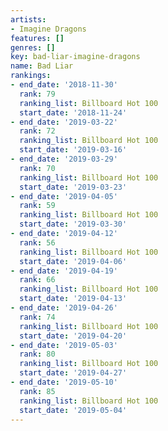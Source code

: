 ```yaml
---
artists:
- Imagine Dragons
features: []
genres: []
key: bad-liar-imagine-dragons
name: Bad Liar
rankings:
- end_date: '2018-11-30'
  rank: 79
  ranking_list: Billboard Hot 100
  start_date: '2018-11-24'
- end_date: '2019-03-22'
  rank: 72
  ranking_list: Billboard Hot 100
  start_date: '2019-03-16'
- end_date: '2019-03-29'
  rank: 70
  ranking_list: Billboard Hot 100
  start_date: '2019-03-23'
- end_date: '2019-04-05'
  rank: 59
  ranking_list: Billboard Hot 100
  start_date: '2019-03-30'
- end_date: '2019-04-12'
  rank: 56
  ranking_list: Billboard Hot 100
  start_date: '2019-04-06'
- end_date: '2019-04-19'
  rank: 66
  ranking_list: Billboard Hot 100
  start_date: '2019-04-13'
- end_date: '2019-04-26'
  rank: 74
  ranking_list: Billboard Hot 100
  start_date: '2019-04-20'
- end_date: '2019-05-03'
  rank: 80
  ranking_list: Billboard Hot 100
  start_date: '2019-04-27'
- end_date: '2019-05-10'
  rank: 85
  ranking_list: Billboard Hot 100
  start_date: '2019-05-04'
---
```


